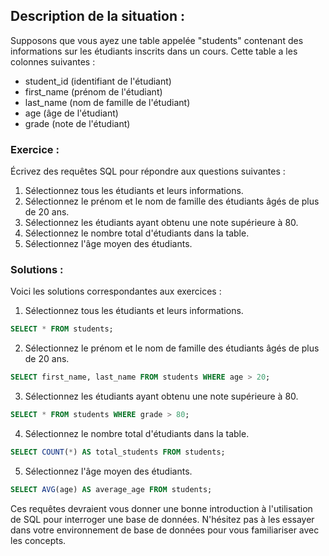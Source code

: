 ## Description de la situation :
Supposons que vous ayez une table appelée "students" contenant des informations sur les étudiants inscrits dans un cours. Cette table a les colonnes suivantes :

- student_id (identifiant de l'étudiant)
- first_name (prénom de l'étudiant)
- last_name (nom de famille de l'étudiant)
- age (âge de l'étudiant)
- grade (note de l'étudiant)

### Exercice :
Écrivez des requêtes SQL pour répondre aux questions suivantes :

1. Sélectionnez tous les étudiants et leurs informations.
2. Sélectionnez le prénom et le nom de famille des étudiants âgés de plus de 20 ans.
3. Sélectionnez les étudiants ayant obtenu une note supérieure à 80.
4. Sélectionnez le nombre total d'étudiants dans la table.
5. Sélectionnez l'âge moyen des étudiants.

### Solutions :
Voici les solutions correspondantes aux exercices :

1. Sélectionnez tous les étudiants et leurs informations.
```sql
SELECT * FROM students;
```

2. Sélectionnez le prénom et le nom de famille des étudiants âgés de plus de 20 ans.
```sql
SELECT first_name, last_name FROM students WHERE age > 20;
```

3. Sélectionnez les étudiants ayant obtenu une note supérieure à 80.
```sql
SELECT * FROM students WHERE grade > 80;
```

4. Sélectionnez le nombre total d'étudiants dans la table.
```sql
SELECT COUNT(*) AS total_students FROM students;
```

5. Sélectionnez l'âge moyen des étudiants.
```sql
SELECT AVG(age) AS average_age FROM students;
```

Ces requêtes devraient vous donner une bonne introduction à l'utilisation de SQL pour interroger une base de données. N'hésitez pas à les essayer dans votre environnement de base de données pour vous familiariser avec les concepts.